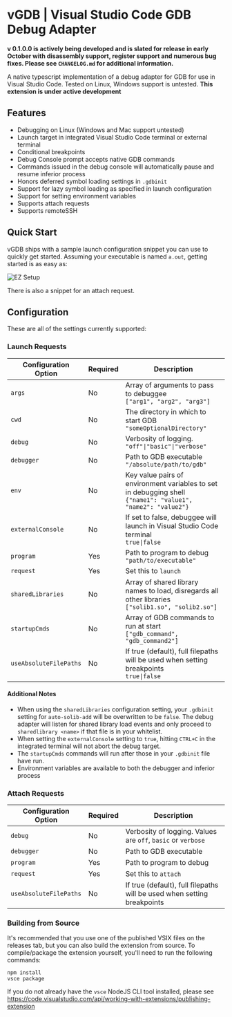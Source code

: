 # vGDB | Visual Studio Code GDB Debug Adapter

**v 0.1.0.0 is actively being developed and is slated for release in early October with disassembly support, register support and numerous bug fixes. Please see `CHANGELOG.md` for additional information.**

A native typescript implementation of a debug adapter for GDB for use in Visual Studio Code. Tested on Linux, Windows support is untested. **This extension is under active development**

## Features

- Debugging on Linux (Windows and Mac support untested)
- Launch target in integrated Visual Studio Code terminal or external terminal
- Conditional breakpoints
- Debug Console prompt accepts native GDB commands
- Commands issued in the debug console will automatically pause and resume inferior process
- Honors deferred symbol loading settings in `.gdbinit`
- Support for lazy symbol loading as specified in launch configuration
- Support for setting environment variables
- Supports attach requests
- Supports remoteSSH

## Quick Start

vGDB ships with a sample launch configuration snippet you can use to quickly get started. Assuming your executable is named `a.out`, getting started is as easy as:

![EZ Setup](resources/ezsetup.gif)

There is also a snippet for an attach request.

## Configuration

These are all of the settings currently supported:

### Launch Requests

| Configuration Option  | Required | Description                                                              |
| --------------------- |----------|--------------------------------------------------------------------------|
| `args`                | No       | Array of arguments to pass to debuggee<br>```["arg1", "arg2", "arg3"]``` |
| `cwd`                 | No       | The directory in which to start GDB<br>```"someOptionalDirectory"```     |
| `debug`               | No       | Verbosity of logging.<br>```"off"\|"basic"\|"verbose"```                 |
| `debugger`            | No       | Path to GDB executable<br>```"/absolute/path/to/gdb"```                  |
| `env`                 | No       | Key value pairs of environment variables to set in debugging shell<br>```{"name1": "value1", "name2": "value2"}``` |
| `externalConsole`     | No       | If set to false, debuggee will launch in Visual Studio Code terminal<br>```true\|false``` |
| `program`             | Yes      | Path to program to debug<br>```"path/to/executable"```                   |
| `request`             | Yes      | Set this to `launch`                                                     |
| `sharedLibraries`     | No       | Array of shared library names to load, disregards all other libraries<br>```["solib1.so", "solib2.so"]``` |
| `startupCmds`         | No       | Array of GDB commands to run at start<br>```["gdb_command", "gdb_command2"]``` |
| `useAbsoluteFilePaths`| No       | If true (default), full filepaths will be used when setting breakpoints<br>```true\|false``` |


#### Additional Notes
- When using the `sharedLibraries` configuration setting, your `.gdbinit` setting for `auto-solib-add` will be overwritten to be `false`. The debug adapter will listen for shared library load events and only proceed to `sharedlibrary <name>` if that file is in your whitelist.
- When setting the `externalConsole` setting to `true`, hitting `CTRL+C` in the integrated terminal will not abort the debug target.
- The `startupCmds` commands will run after those in your `.gdbinit` file have run.
- Environment variables are available to both the debugger and inferior process

### Attach Requests

| Configuration Option  | Required | Description                                                              |
| --------------------- |----------|--------------------------------------------------------------------------|
| `debug`               | No       | Verbosity of logging. Values are `off`, `basic` or `verbose`             |
| `debugger`            | No       | Path to GDB executable                                                   |
| `program`             | Yes      | Path to program to debug                                                 |
| `request`             | Yes      | Set this to `attach`                                                     |
| `useAbsoluteFilePaths`| No       | If true (default), full filepaths will be used when setting breakpoints  |

### Building from Source

It's recommended that you use one of the published VSIX files on the releases tab, but you can also build the extension from source. To compile/package the extension yourself, you'll need to run the following commands:

```
npm install
vsce package
```

If you do not already have the `vsce` NodeJS CLI tool installed, please see https://code.visualstudio.com/api/working-with-extensions/publishing-extension
